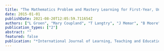 ```yaml
---
title: "The Mathematics Problem and Mastery Learning for First-Year, Undergraduate STEM Students"
date: 2015-01-01
publishDate: 2021-08-20T12:05:59.711654Z
authors: ["L Groen", "Mary Coupland", "T Langtry", "J Memar", "B Moore", "J Stanley"]
publication_types: ["2"]
abstract: ""
featured: false
publication: "*International Journal of Learning, Teaching and Educational Research*"
---
```


